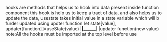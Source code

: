 hooks are methods that helps us to hook into data present inside function  component 
this hook is help us to keep a tract of data, and also helps us to update the data, 
usestate takes initial value in a state variable which will b furder updated using updter function
let state[value], updater[function]]=useState(value)
            |______________|____________________|
                           |updater function(new value)
note:All the hooks must be imported at the top level before use